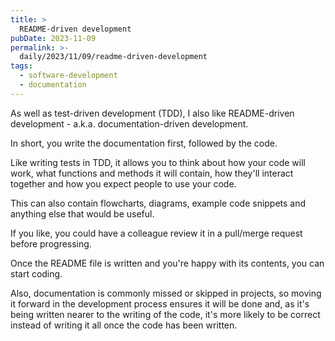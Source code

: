 ```yaml
---
title: >
  README-driven development
pubDate: 2023-11-09
permalink: >-
  daily/2023/11/09/readme-driven-development
tags:
  - software-development
  - documentation
---
```


As well as test-driven development (TDD), I also like README-driven development - a.k.a. documentation-driven development.

In short, you write the documentation first, followed by the code.

Like writing tests in TDD, it allows you to think about how your code will work, what functions and methods it will contain, how they'll interact together and how you expect people to use your code.

This can also contain flowcharts, diagrams, example code snippets and anything else that would be useful.

If you like, you could have a colleague review it in a pull/merge request before progressing.

Once the README file is written and you're happy with its contents, you can start coding.

Also, documentation is commonly missed or skipped in projects, so moving it forward in the development process ensures it will be done and, as it's being written nearer to the writing of the code, it's more likely to be correct instead of writing it all once the code has been written.
